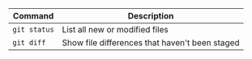 | Command          | Description                              |
|------------------|------------------------------------------|
| `git status`     | List all new or modified files          |
| `git diff`      | Show file differences that haven't been staged |
